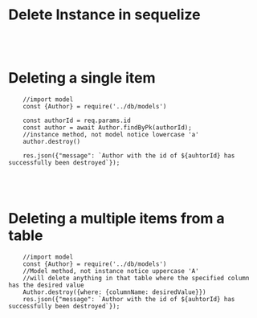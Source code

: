 # Delete Instance in sequelize


<br></br>

# Deleting a single item
```
    //import model
    const {Author} = require('../db/models')

    const authorId = req.params.id
    const author = await Author.findByPk(authorId);
    //instance method, not model notice lowercase 'a'
    author.destroy()

    res.json({"message": `Author with the id of ${auhtorId} has successfully been destroyed`});
```

<br></br>

# Deleting a multiple items from a table
```
    //import model
    const {Author} = require('../db/models')
    //Model method, not instance notice uppercase 'A'
    //will delete anything in that table where the specified column has the desired value
    Author.destroy({where: {columnName: desiredValue}})
    res.json({"message": `Author with the id of ${auhtorId} has successfully been destroyed`});
```

<br></br>
